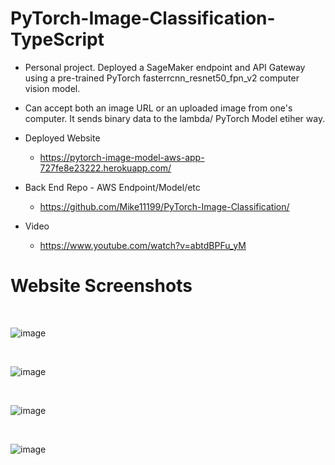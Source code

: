 # PyTorch-Image-Classification-TypeScript

- Personal project.  Deployed a SageMaker endpoint and API Gateway using a pre-trained PyTorch fasterrcnn_resnet50_fpn_v2 computer vision model.
- Can accept both an image URL or an uploaded image from one's computer.  It sends binary data to the lambda/ PyTorch Model etiher way.

- Deployed Website
  - https://pytorch-image-model-aws-app-727fe8e23222.herokuapp.com/ 

- Back End Repo - AWS Endpoint/Model/etc
  - https://github.com/Mike11199/PyTorch-Image-Classification/

- Video 
  - https://www.youtube.com/watch?v=abtdBPFu_yM
 

# Website Screenshots

<br />

![image](https://github.com/Mike11199/PyTorch-Image-Classification-TypeScript/assets/91037796/8af8d07d-b6f9-4f1d-84db-9631d99ea10d)

<br />

![image](https://github.com/Mike11199/PyTorch-Image-Classification-TypeScript/assets/91037796/27c4dada-3332-4229-abc5-8c02f3f3f04f)

<br />

![image](https://github.com/Mike11199/PyTorch-Image-Classification-TypeScript/assets/91037796/fdebd5fc-13d1-4134-b57f-9e92e9e8365a)

<br />

![image](https://github.com/Mike11199/PyTorch-Image-Classification-TypeScript/assets/91037796/2102f5c3-e62b-4cf7-9d02-49aa36393e69)

<br />
